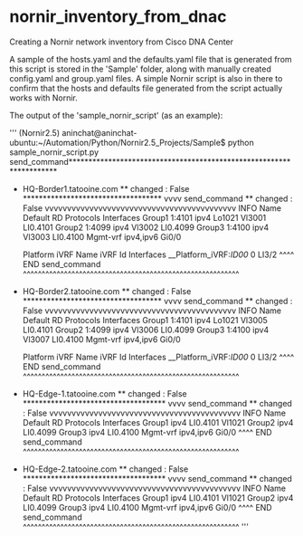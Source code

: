 # nornir_inventory_from_dnac
Creating a Nornir network inventory from Cisco DNA Center

A sample of the hosts.yaml and the defaults.yaml file that is generated from this script is stored in the 'Sample' folder, along with manually created config.yaml and group.yaml files. A simple Nornir script is also in there to confirm that the hosts and defaults file generated from the script actually works with Nornir. 

The output of the 'sample_nornir_script' (as an example):

'''
(Nornir2.5) aninchat@aninchat-ubuntu:~/Automation/Python/Nornir2.5_Projects/Sample$ python sample_nornir_script.py 
send_command********************************************************************
* HQ-Border1.tatooine.com ** changed : False ***********************************
vvvv send_command ** changed : False vvvvvvvvvvvvvvvvvvvvvvvvvvvvvvvvvvvvvvvvvvv INFO
  Name                             Default RD            Protocols   Interfaces
  Group1                           1:4101                ipv4        Lo1021
                                                                     Vl3001
                                                                     LI0.4101
  Group2                           1:4099                ipv4        Vl3002
                                                                     LI0.4099
  Group3                           1:4100                ipv4        Vl3003
                                                                     LI0.4100
  Mgmt-vrf                         <not set>             ipv4,ipv6   Gi0/0

  Platform iVRF Name               iVRF Id               Interfaces
  __Platform_iVRF:_ID00_           0                     LI3/2
^^^^ END send_command ^^^^^^^^^^^^^^^^^^^^^^^^^^^^^^^^^^^^^^^^^^^^^^^^^^^^^^^^^^
* HQ-Border2.tatooine.com ** changed : False ***********************************
vvvv send_command ** changed : False vvvvvvvvvvvvvvvvvvvvvvvvvvvvvvvvvvvvvvvvvvv INFO
  Name                             Default RD            Protocols   Interfaces
  Group1                           1:4101                ipv4        Lo1021
                                                                     Vl3005
                                                                     LI0.4101
  Group2                           1:4099                ipv4        Vl3006
                                                                     LI0.4099
  Group3                           1:4100                ipv4        Vl3007
                                                                     LI0.4100
  Mgmt-vrf                         <not set>             ipv4,ipv6   Gi0/0

  Platform iVRF Name               iVRF Id               Interfaces
  __Platform_iVRF:_ID00_           0                     LI3/2
^^^^ END send_command ^^^^^^^^^^^^^^^^^^^^^^^^^^^^^^^^^^^^^^^^^^^^^^^^^^^^^^^^^^
* HQ-Edge-1.tatooine.com ** changed : False ************************************
vvvv send_command ** changed : False vvvvvvvvvvvvvvvvvvvvvvvvvvvvvvvvvvvvvvvvvvv INFO
  Name                             Default RD            Protocols   Interfaces
  Group1                           <not set>             ipv4        LI0.4101
                                                                     Vl1021
  Group2                           <not set>             ipv4        LI0.4099
  Group3                           <not set>             ipv4        LI0.4100
  Mgmt-vrf                         <not set>             ipv4,ipv6   Gi0/0
^^^^ END send_command ^^^^^^^^^^^^^^^^^^^^^^^^^^^^^^^^^^^^^^^^^^^^^^^^^^^^^^^^^^
* HQ-Edge-2.tatooine.com ** changed : False ************************************
vvvv send_command ** changed : False vvvvvvvvvvvvvvvvvvvvvvvvvvvvvvvvvvvvvvvvvvv INFO
  Name                             Default RD            Protocols   Interfaces
  Group1                           <not set>             ipv4        LI0.4101
                                                                     Vl1021
  Group2                           <not set>             ipv4        LI0.4099
  Group3                           <not set>             ipv4        LI0.4100
  Mgmt-vrf                         <not set>             ipv4,ipv6   Gi0/0
^^^^ END send_command ^^^^^^^^^^^^^^^^^^^^^^^^^^^^^^^^^^^^^^^^^^^^^^^^^^^^^^^^^^
  '''
